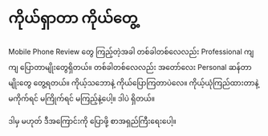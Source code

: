 


# ကိုယ်ရှာတာ ကိုယ်တွေ့



Mobile Phone Review တွေ ကြည့်တဲ့အခါ တစ်ခါတစ်လေလည်း Professional ကျကျ ပြောတာမျိုးတွေရှိတယ်။ တစ်ခါတစ်လေလည်း အတော်လေး Personal ဆန်တာမျိုးတွေ တွေ့ရတယ်။
ကိုယ့်သဘောနဲ့ ကိုယ်ပြောကြတာပဲလေ။ ကိုယ့်ယုံကြည်ထားတာနဲ့ မကိုက်ရင် မကြိုက်ရင် မကြည့်နဲ့ပေါ့။ ဒါပဲ ရှိတယ်။

ဒါမှ မဟုတ် ဒီအကြောင်းကို ပြောဖို့ စာအရှည်ကြီးရေးပေါ့။